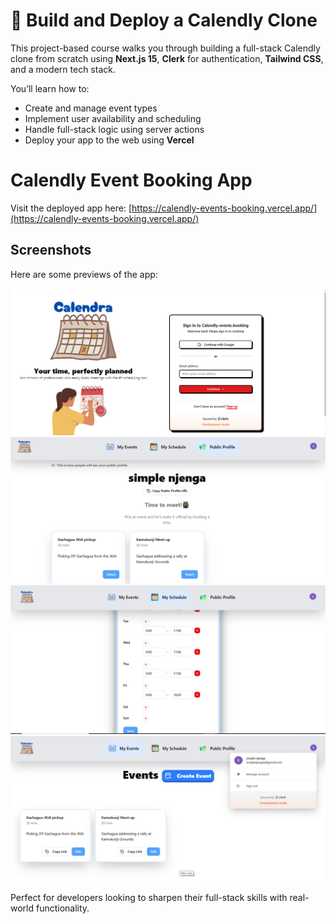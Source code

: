 # 📅 Build and Deploy a Calendly Clone

This project-based course walks you through building a full-stack Calendly clone from scratch using **Next.js 15**, **Clerk** for authentication, **Tailwind CSS**, and a modern tech stack. 

You’ll learn how to:
- Create and manage event types
- Implement user availability and scheduling
- Handle full-stack logic using server actions
- Deploy your app to the web using **Vercel**

# Calendly Event Booking App

Visit the deployed app here: [https://calendly-events-booking.vercel.app/](https://calendly-events-booking.vercel.app/)

## Screenshots

Here are some previews of the app:

![landing-page](screenshots/landing-page.png)
![public-profile](screenshots/public-profile.png)
![schedule-page](screenshots/schedule-page.png)
![events-page](screenshots/events-page.png)

Perfect for developers looking to sharpen their full-stack skills with real-world functionality.


